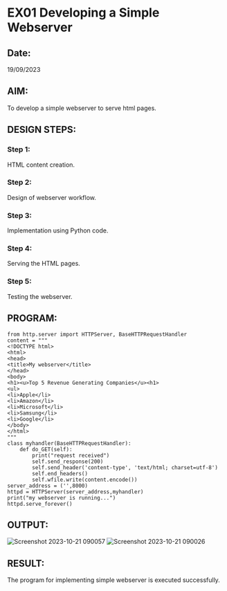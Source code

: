 # EX01 Developing a Simple Webserver
## Date:
19/09/2023
## AIM:
To develop a simple webserver to serve html pages.

## DESIGN STEPS:
### Step 1: 
HTML content creation.

### Step 2:
Design of webserver workflow.

### Step 3:
Implementation using Python code.

### Step 4:
Serving the HTML pages.

### Step 5:
Testing the webserver.

## PROGRAM:
```
from http.server import HTTPServer, BaseHTTPRequestHandler
content = """
<!DOCTYPE html>
<html>
<head>
<title>My webserver</title>
</head>
<body>
<h1><u>Top 5 Revenue Generating Companies</u><h1>
<ul>
<li>Apple</li>
<li>Amazon</li>
<li>Microsoft</li>
<li>Samsung</li>
<li>Google</li>
</body>
</html>
"""
class myhandler(BaseHTTPRequestHandler):
    def do_GET(self):
        print("request received")
        self.send_response(200)
        self.send_header('content-type', 'text/html; charset=utf-8')
        self.end_headers()
        self.wfile.write(content.encode())
server_address = ('',8000)
httpd = HTTPServer(server_address,myhandler)
print("my webserver is running...")
httpd.serve_forever()
```
## OUTPUT:
![Screenshot 2023-10-21 090057](https://github.com/Darkwebnew/simplewebserver/assets/143114486/853ad8a8-121f-4f4e-928d-8e5a28e1c588)
![Screenshot 2023-10-21 090026](https://github.com/Darkwebnew/simplewebserver/assets/143114486/1ff76aee-137f-490f-a5e6-5b6caee76b71)

## RESULT:
The program for implementing simple webserver is executed successfully.
